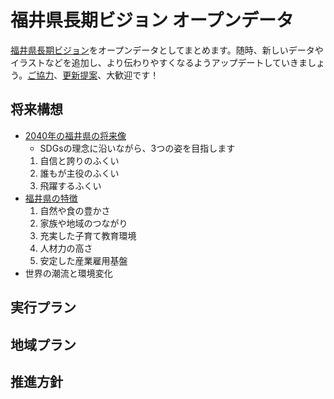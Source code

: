 # 福井県長期ビジョン オープンデータ
[福井県長期ビジョン](https://www.pref.fukui.lg.jp/doc/seiki/vision2019/top.html)をオープンデータとしてまとめます。随時、新しいデータやイラストなどを追加し、より伝わりやすくなるようアップデートしていきましょう。[ご協力](https://github.com/code4fukui/vision/issues)、[更新提案](https://github.com/code4fukui/vision/pulls)、大歓迎です！

## 将来構想
- [2040年の福井県の将来像](2040年の福井県の将来像.md)
  - SDGsの理念に沿いながら、3つの姿を目指します
  1. 自信と誇りのふくい
  2. 誰もが主役のふくい
  3. 飛躍するふくい
- [福井県の特徴](福井県の特徴.md)
  1. 自然や食の豊かさ
  2. 家族や地域のつながり
  3. 充実した子育て教育環境
  4. 人材力の高さ
  5. 安定した産業雇用基盤
- 世界の潮流と環境変化

## 実行プラン
## 地域プラン
## 推進方針
